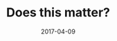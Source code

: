 ---
layout: post
title: Does this matter?
date: 2017-04-09
published: true
interests:
- emojis as list bullet points
- hosting blogs on github pages
- testing Sass mixins and functions
---